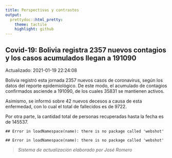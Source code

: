 ```yaml
---
title: Perspectivas y contrastes
output:
  prettydoc::html_pretty:
    theme: tactile
    highlight: github
---
```




## Covid-19: Bolivia registra 2357 nuevos contagios y los casos acumulados llegan a 191090

Actualizado: 2021-01-19 22:24:08


Bolivia registró  esta jornada 2357 nuevos casos de coronavirus, según los datos del reporte epidemiológico. De este modo, el acumulado de contagios confirmados asciende a 191090, de los cuales 35831 se mantienen activos.

Asimismo, se informó sobre 42 nuevos decesos a causa de esta enfermedad, con lo cual el total de fallecidos es de 9722.

Por otra parte, la cantidad total de personas recuperadas hasta la fecha es de 145537. 




```
## Error in loadNamespace(name): there is no package called 'webshot'
```




```
## Error in loadNamespace(name): there is no package called 'webshot'
```

> *Sistema de actualización elaborado por José Romero*

